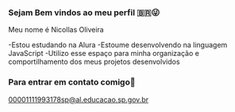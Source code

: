 ### Sejam Bem vindos ao meu perfil 🇧🇷😜

Meu nome é Nicollas Oliveira 

-Estou estudando na Alura
-Estoume desenvolvendo na linguagem JavaScript
-Utilizo esse espaço para minha organização e comportilhamento dos meus projetos desenvolvidos

### Para entrar em contato comigo📧


00001111993178sp@al.educacao.sp.gov.br
